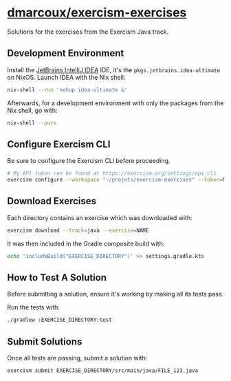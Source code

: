 # <a href="https://github.com/dmarcoux/exercism-exercises">dmarcoux/exercism-exercises</a>

Solutions for the exercises from the Exercism Java track.

## Development Environment

Install the [JetBrains IntelliJ IDEA](https://www.jetbrains.com/idea/) IDE, it's the
`pkgs.jetbrains.idea-ultimate` on NixOS. Launch IDEA with the Nix shell:

```bash
nix-shell --run 'nohup idea-ultimate &'
```

Afterwards, for a development environment with only the packages from the Nix
shell, go with:

```bash
nix-shell --pure
```

## Configure Exercism CLI

Be sure to configure the Exercism CLI before proceeding.

```bash
# My API token can be found at https://exercism.org/settings/api_cli
exercism configure --workspace "~/projets/exercism-exercises" --token=MY_API_TOKEN
```

## Download Exercises

Each directory contains an exercise which was downloaded with:

```bash
exercism download --track=java --exercise=NAME
```

It was then included in the Gradle composite build with:

```bash
echo 'includeBuild("EXERCISE_DIRECTORY")' >> settings.gradle.kts
```

## How to Test A Solution

Before submitting a solution, ensure it's working by making all its tests pass.

Run the tests with:

```bash
./gradlew :EXERCISE_DIRECTORY:test
```

## Submit Solutions

Once all tests are passing, submit a solution with:

```bash
exercism submit EXERCISE_DIRECTORY/src/main/java/FILE_123.java
```
